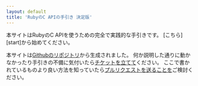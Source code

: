 ```yaml
---
layout: default
title: 'RubyのC APIの手引き 決定版'
---
```


<div class="container">
<div class="jumbotron">
本サイトはRubyのC APIを使うための完全で実践的な手引きです。
[こちら][start]から始めてください。

本サイトは[Githubのリポジトリ][repo]から生成されました。
何か説明した通りに動かなかったり手引きの不備に気付いたら[チケットを立てて][iss]ください。
ここで書かれているものより良い方法を知っていたら[プルリクエストを送ることを][pull]ご検討ください。
</div>
</div>

[start]: c
[repo]: https://github.com/silverhammermba/emberb
[iss]: https://github.com/silverhammermba/emberb/issues/new
[pull]: https://github.com/silverhammermba/emberb/pulls
